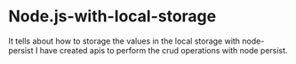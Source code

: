 # Node.js-with-local-storage
It tells about how to storage the values in the local storage with node-persist
I have created apis to perform the crud operations with node persist.
